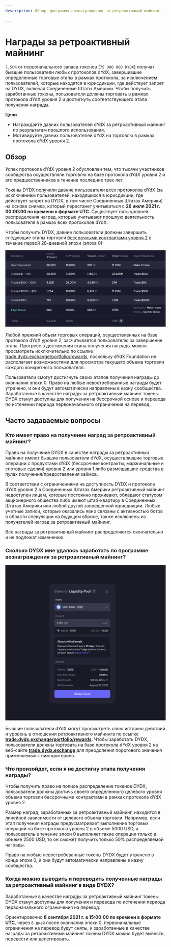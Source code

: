 ```yaml
---
description: Обзор программы вознаграждения за ретроактивный майнинг.

---
```


# Награды за ретроактивный майнинг

`7,50%` от первоначального запаса токенов \(`75 000 000 DYDX`\) получат бывшие пользователи любых протоколов dYdX, завершившие определенные торговые этапы в рамках протокола, за исключением пользователей, которые находятся в юрисдикции, где действует запрет на DYDX, включая Соединенные Штаты Америки. Чтобы получить заработанные токены, пользователи должны торговать в рамках протокола dYdX уровня 2 и достигнуть соответствующего этапа получения награды.

**Цели**

* Награждайте давних пользователей dYdX за ретроактивный майнинг по результатам прошлого использования.
* Мотивируйте давних пользователей dYdX на торговлю в рамках протокола dYdX уровня 2.

## Обзор

Успех протокола dYdX уровня 2 обусловлен тем, что тысячи участников сообщества осуществляли торговлю на базе протокола dYdX уровня 2 и его предшественников в течение последних трех лет.

Токены DYDX получили давние пользователи всех протоколов dYdX \(за исключением пользователей, находящихся в юрисдикции, где действует запрет на DYDX, в том числе Соединенных Штатах Америки\) на основе снимка, который перестанет учитываться с **26 июля 2021 г. 00:00:00 по времени в формате UTC**. Существует пять уровней распределения наград, которые учитывают прошлую деятельность пользователя в рамках всех протоколов dYdX.

Чтобы получить DYDX, давние пользователи должны завершить следующие этапы торговли [бессрочными контрактами уровня 2](https://trade.dydx.exchange) в течение первой 28-дневной эпохи \(эпоха 0\):

![](../.gitbook/assets/buckets.png)

Любой прежний объем торговых операций, осуществленных на базе протокола dYdX уровня 2, засчитывается пользователю за завершение этапа. Прогресс в достижении этапа получения награды можно просмотреть исключительно по ссылке [trade.dydx.exchange/portfolio/rewards](https://trade.dydx.exchange/portfolio/rewards), поскольку dYdX Foundation не располагает возможностями для просмотра текущего объема торговли каждого конкретного пользователя.

Пользователи смогут достигнуть своих этапов получения награды до окончания эпохи 0. Право на любые невостребованные награды будет утрачено, и они будут автоматически направлены в казну сообщества. Заработанные в качестве награды за ретроактивный майнинг токены DYDX станут доступны для получения на бессрочной основе и перевода по истечении периода первоначального ограничения на перевод.

## **Часто задаваемые вопросы**

### **Кто имеет право на получение наград за ретроактивный майнинг?**

Право на получение DYDX в качестве награды за ретроактивный майнинг имеют бывшие пользователи dYdX, осуществлявшие торговые операции с продуктами dYdX \(бессрочные контракты, маржинальные и спотовые сделки\) уровня 2 или уровня 1 либо размещавшие средства в пулах получения/предоставления займов.

В соответствии с ограничениями на доступность DYDX и протокола dYdX уровня 2 в Соединенных Штатах Америки ретроактивный майнинг недоступен лицам, которые постоянно проживают, обладают статусом акционерного общества либо имеют штаб-квартиру в Соединенных Штатах Америки или любой другой запрещенной юрисдикции. Любые учетные записи, которые оказались явно связаны с активностью ботов в области спекуляции на будущем вбросе, также исключены из получателей наград за ретроактивный майнинг.

Все награды за ретроактивный майнинг распределяются окончательно и не подлежат изменению.

### Сколько DYDX мне удалось заработать по программе вознаграждения за ретроактивный майнинг?

![Просмотреть этап получения награды и прогресс в его достижении](../.gitbook/assets/image%20%2825%29.png)

Бывшие пользователи dYdX могут просмотреть свою историю действий и уровень в отношении ретроактивного майнинга по ссылке [**trade.dydx.exchange/portfolio/rewards**](https://trade.dydx.exchange/portfolio/rewards). Чтобы заработать DYDX, пользователи должны торговать на базе протокола dYdX уровня 2 на веб-сайте [**trade.dydx.exchange**](https://trade.dydx.exchange/) для преодоления порогового значения применяемых к ним критериев.

### Что произойдет, если я не достигну этапа получения награды?

Чтобы получить право на полное распределение токенов DYDX, пользователи должны достичь своего определенного целевого уровня объема торговли бессрочными контрактами в рамках протокола dYdX уровня 2.

Размер наград, заработанных за ретроактивный майнинг, находится в линейной зависимости от целевого объема торговли. Например, если этап получения награды предусматривает выполнение торговых операций на базе протокола уровня 2 в объеме 5000 USD, а пользователь в течение эпохи 0 выполняет такие операции только в объеме 2500 USD, то он сможет получить только 50% распределяемой награды.

Право на любые невостребованные токены DYDX будет утрачено в конце эпохи 0, и они будут автоматически направлены в казну сообщества.

### Когда можно выводить и переводить полученные награды за ретроактивный майнинг в виде DYDX?

Заработанные в качестве награды за ретроактивный майнинг токены DYDX станут доступны для получения и перевода по истечении периода первоначального ограничения на перевод.

Ориентировочно **8 сентября 2021 г. в 15:00:00 по времени в формате UTC**, через `8 дней` после окончания эпохи 0, первоначальные ограничения на перевод будут сняты, и заработанные в качестве награды за ретроактивный майнинг токены DYDX можно будет вывести, перевести или делегировать.

